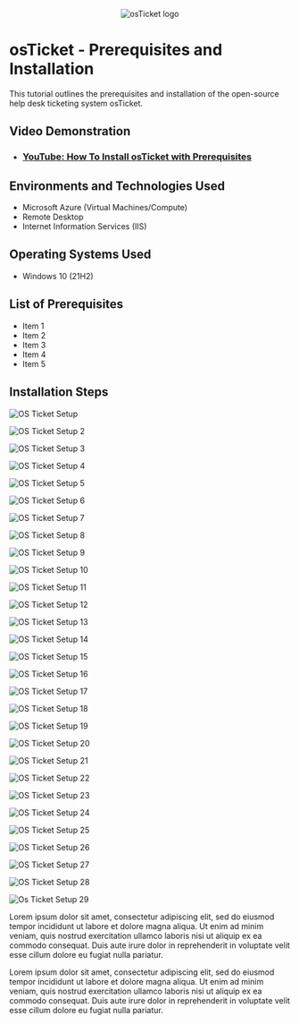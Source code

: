 <p align="center">
<img src="https://i.imgur.com/Clzj7Xs.png" alt="osTicket logo"/>
</p>

<h1>osTicket - Prerequisites and Installation</h1>
This tutorial outlines the prerequisites and installation of the open-source help desk ticketing system osTicket.<br />


<h2>Video Demonstration</h2>

- ### [YouTube: How To Install osTicket with Prerequisites](https://www.youtube.com)

<h2>Environments and Technologies Used</h2>

- Microsoft Azure (Virtual Machines/Compute)
- Remote Desktop
- Internet Information Services (IIS)

<h2>Operating Systems Used </h2>

- Windows 10</b> (21H2)

<h2>List of Prerequisites</h2>

- Item 1
- Item 2
- Item 3
- Item 4
- Item 5




<h2>Installation Steps</h2>

![OS Ticket Setup](https://github.com/user-attachments/assets/afe23a0e-6341-4de7-a9b4-2c11f976977a)


![OS Ticket Setup 2](https://github.com/user-attachments/assets/8e89d4d6-e755-45f5-93fe-1d744b530ccc)


![OS Ticket Setup 3](https://github.com/user-attachments/assets/20c22800-c6f1-449c-9228-56af40441397)


![OS Ticket Setup 4](https://github.com/user-attachments/assets/2215e6b7-5421-45f5-b4b9-004ba39996f8)


![OS Ticket Setup 5](https://github.com/user-attachments/assets/8cac0e3c-3d5e-4824-870e-16ab30bcaeea)


![OS Ticket Setup 6](https://github.com/user-attachments/assets/8a24e127-72f5-4ae9-a942-a19f532992ab)


![OS Ticket Setup 7](https://github.com/user-attachments/assets/a9a4e433-4e90-4d23-a64e-3e9ff0ad0688)


![OS Ticket Setup 8](https://github.com/user-attachments/assets/c6536fd6-d0f2-4adf-8dfb-d24b225ab910)


![OS Ticket Setup 9](https://github.com/user-attachments/assets/7166cfaa-c417-4809-8034-772fe2c8a199)

![OS Ticket Setup 10](https://github.com/user-attachments/assets/b2661ca0-77da-4f80-84f5-52c0673d9fd1)

![OS Ticket Setup 11](https://github.com/user-attachments/assets/0cd9580b-8125-42ff-9959-abad56e885ab)

![OS Ticket Setup 12](https://github.com/user-attachments/assets/c2923a73-d8c1-46c3-8fc4-4be7caa9d751)

![OS Ticket Setup 13](https://github.com/user-attachments/assets/9b705a8a-88ba-4ecc-b4c9-37b4907d76a1)

![OS Ticket Setup 14](https://github.com/user-attachments/assets/4c4c0858-39d9-486b-bd25-abd8cdcedb57)

![OS Ticket Setup 15](https://github.com/user-attachments/assets/797b172a-fc82-4c9a-908f-3ae68bf99f62)

![OS Ticket Setup 16](https://github.com/user-attachments/assets/e234aa6a-e213-468f-9f88-a0287105904f)

![OS Ticket Setup 17](https://github.com/user-attachments/assets/e77602bc-14a5-4f99-9827-8a6777300ce7)

![OS Ticket Setup 18](https://github.com/user-attachments/assets/b6933a24-3c9e-49e6-ac03-9ac797a9b528)


![OS Ticket Setup 19](https://github.com/user-attachments/assets/644ae224-bc86-4857-b28d-d4b0c0e57681)


![OS Ticket Setup 20](https://github.com/user-attachments/assets/f4389faa-a498-4c31-a4a8-24ddc977c6f3)

![OS Ticket Setup 21](https://github.com/user-attachments/assets/5f26fb23-d6aa-4ad2-b1f1-8626a039d438)

![OS Ticket Setup 22](https://github.com/user-attachments/assets/51c9e3ea-09bc-4fc3-a9d6-3ea78d67a060)

![OS Ticket Setup 23](https://github.com/user-attachments/assets/b2cd897c-c8b8-43ed-9f4b-375bface2359)


![OS Ticket Setup 24](https://github.com/user-attachments/assets/e31aa7cd-5659-4741-ba8b-560c886df3f9)


![OS Ticket Setup 25](https://github.com/user-attachments/assets/5dfce464-9ece-4ed8-b513-3d2c157bfe6d)



![OS Ticket Setup 26](https://github.com/user-attachments/assets/230d0b79-6bcb-41d6-a534-798bd2f487c9)

![OS Ticket Setup 27](https://github.com/user-attachments/assets/d3cfe18c-220e-4aef-a2b5-2807749ab2f2)


![OS Ticket Setup 28](https://github.com/user-attachments/assets/22ecefb0-a186-46bc-8788-a55e7a3a7ddd)

![Os Ticket Setup 29](https://github.com/user-attachments/assets/9dbd2b87-3930-4fee-a74c-74955092a4bd)




Lorem ipsum dolor sit amet, consectetur adipiscing elit, sed do eiusmod tempor incididunt ut labore et dolore magna aliqua. Ut enim ad minim veniam, quis nostrud exercitation ullamco laboris nisi ut aliquip ex ea commodo consequat. Duis aute irure dolor in reprehenderit in voluptate velit esse cillum dolore eu fugiat nulla pariatur.

Lorem ipsum dolor sit amet, consectetur adipiscing elit, sed do eiusmod tempor incididunt ut labore et dolore magna aliqua. Ut enim ad minim veniam, quis nostrud exercitation ullamco laboris nisi ut aliquip ex ea commodo consequat. Duis aute irure dolor in reprehenderit in voluptate velit esse cillum dolore eu fugiat nulla pariatur.
